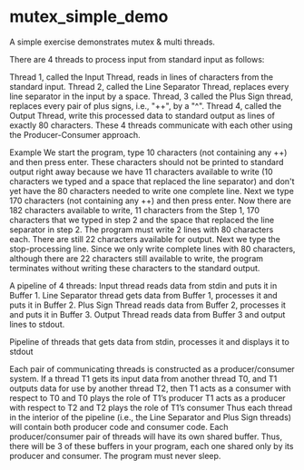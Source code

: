 # mutex_simple_demo
A simple exercise demonstrates mutex &amp; multi threads.

There are 4 threads to process input from standard input as follows:

Thread 1, called the Input Thread, reads in lines of characters from the standard input.
Thread 2, called the Line Separator Thread, replaces every line separator in the input by a space.
Thread, 3 called the Plus Sign thread, replaces every pair of plus signs, i.e., "++", by a "^".
Thread 4, called the Output Thread, write this processed data to standard output as lines of exactly 80 characters.
These 4 threads communicate with each other using the Producer-Consumer approach. 

Example
We start the program, type 10 characters (not containing any ++) and then press enter. These characters should not be printed to standard output right away because we have 11 characters available to write (10 characters we typed and a space that replaced the line separator) and don't yet have the 80 characters needed to write one complete line.
Next we type 170 characters (not containing any ++) and then press enter. Now there are 182 characters available to write, 11 characters from the Step 1, 170 characters that we typed in step 2 and the space that replaced the line separator in step 2.
The program must write 2 lines with 80 characters each. There are still 22 characters available for output.
Next we type the stop-processing line. Since we only write complete lines with 80 characters, although there are 22 characters still available to write, the program terminates without writing these characters to the standard output.

A pipeline of 4 threads: Input thread reads data from stdin and puts it in Buffer 1. Line Separator thread gets data from Buffer 1, processes it and puts it in Buffer 2. Plus Sign Thread reads data from Buffer 2, processes it and puts it in Buffer 3. Output Thread reads data from Buffer 3 and output lines to stdout.

Pipeline of threads that gets data from stdin, processes it and displays it to stdout

Each pair of communicating threads is constructed as a producer/consumer system.
If a thread T1 gets its input data from another thread T0, and T1 outputs data for use by another thread T2, then
T1 acts as a consumer with respect to T0 and T0 plays the role of T1’s producer
T1 acts as a producer with respect to T2 and T2 plays the role of T1’s consumer
Thus each thread in the interior of the pipeline (i.e., the Line Separator and Plus Sign threads) will contain both producer code and consumer code.
Each producer/consumer pair of threads will have its own shared buffer. Thus, there will be 3 of these buffers in your program, each one shared only by its producer and consumer.
The program must never sleep.
